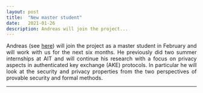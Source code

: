 ```yaml
---
layout: post
title:  "New master student"
date:   2021-01-26
description: Andreas will join the project...
---
```


<p class="blockquote" align="justify">Andreas (see <a href="https://profet.at/members" target="_blank">here</a>) will join the project as a master student in February and will work with us for the next six months. He previously did two summer internships at AIT and will continue his research with a focus on privacy aspects in authenticated key exchange (AKE) protocols. In particular he will look at the security and privacy properties from the two perspectives of provable security and
formal methods.</p>

<hr> 

